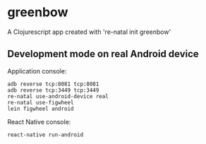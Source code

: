 # greenbow

A Clojurescript app created with 're-natal init greenbow'

## Development mode on real Android device

Application console:
```
adb reverse tcp:8081 tcp:8081
adb reverse tcp:3449 tcp:3449
re-natal use-android-device real
re-natal use-figwheel
lein figwheel android
```

React Native console:
```
react-native run-android
```
